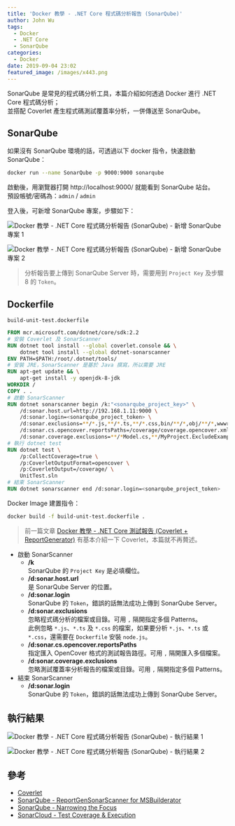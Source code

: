 ```yaml
---
title: 'Docker 教學 - .NET Core 程式碼分析報告 (SonarQube)'
author: John Wu
tags:
  - Docker
  - .NET Core
  - SonarQube
categories:
  - Docker
date: 2019-09-04 23:02
featured_image: /images/x443.png
---
```


SonarQube 是常見的程式碼分析工具，本篇介紹如何透過 Docker 進行 .NET Core 程式碼分析；  
並搭配 Coverlet 產生程式碼測試覆蓋率分析，一併傳送至 SonarQube。  

<!-- more -->

## SonarQube

如果沒有 SonarQube 環境的話，可透過以下 docker 指令，快速啟動 SonarQube：  

```sh
docker run --name SonarQube -p 9000:9000 sonarqube
```

啟動後，用瀏覽器打開 http://localhost:9000/ 就能看到 SonarQube 站台。  
預設帳號/密碼為：`admin` / `admin`  

登入後，可新增 SonarQube 專案，步驟如下：  

![Docker 教學 - .NET Core 程式碼分析報告 (SonarQube) - 新增 SonarQube 專案 1](/images/x441.png)  

![Docker 教學 - .NET Core 程式碼分析報告 (SonarQube) - 新增 SonarQube 專案 2](/images/x442.png)  

> 分析報告要上傳到 SonarQube Server 時，需要用到 `Project Key` 及步驟 8 的 `Token`。  

## Dockerfile

`build-unit-test.dockerfile`

```Dockerfile
FROM mcr.microsoft.com/dotnet/core/sdk:2.2
# 安裝 Coverlet 及 SonarScanner
RUN dotnet tool install --global coverlet.console && \
    dotnet tool install --global dotnet-sonarscanner
ENV PATH=$PATH:/root/.dotnet/tools/
# 安裝 JRE，SonarScanner 是基於 Java 撰寫，所以需要 JRE
RUN apt-get update && \
    apt-get install -y openjdk-8-jdk
WORKDIR /
COPY . .
# 啟動 SonarScanner
RUN dotnet sonarscanner begin /k:"<sonarqube_project_key>" \
    /d:sonar.host.url=http://192.168.1.11:9000 \
    /d:sonar.login=<sonarqube_project_token> \
    /d:sonar.exclusions=**/*.js,**/*.ts,**/*.css,bin/**/*,obj/**/*,wwwroot/**/*,ClientApp/**/* \
    /d:sonar.cs.opencover.reportsPaths=/coverage/coverage.opencover.xml \
    /d:sonar.coverage.exclusions=**/*Model.cs,**/MyProject.ExcludeExample/**/*
# 執行 dotnet test
RUN dotnet test \
    /p:CollectCoverage=true \
    /p:CoverletOutputFormat=opencover \
    /p:CoverletOutput=/coverage/ \
    UnitTest.sln
# 結束 SonarScanner
RUN dotnet sonarscanner end /d:sonar.login=<sonarqube_project_token>
```

Docker Image 建置指令：  

```sh
docker build -f build-unit-test.dockerfile .
```

> 前一篇文章 [Docker 教學 - .NET Core 測試報告 (Coverlet + ReportGenerator)](/article/docker-dotnet-coverage-report-generator.html) 有基本介紹一下 Coverlet，本篇就不再贅述。  

* 啟動 SonarScanner  
  * **/k**  
    SonarQube 的 `Project Key` 是必填欄位。  
  * **/d:sonar.host.url**  
    是 SonarQube Server 的位置。  
  * **/d:sonar.login**  
    SonarQube 的 `Token`，錯誤的話無法成功上傳到 SonarQube Server。  
  * **/d:sonar.exclusions**  
    忽略程式碼分析的檔案或目錄。可用 `,` 隔開指定多個 Patterns。  
    此例忽略 `*.js`、`*.ts` 及 `*.css` 的檔案，如果要分析 `*.js`、`*.ts` 或 `*.css`，還需要在 `Dockerfile` 安裝 `node.js`。  
  * **/d:sonar.cs.opencover.reportsPaths**  
    指定匯入 OpenCover 格式的測試報告路徑。可用 `,` 隔開匯入多個檔案。  
  * **/d:sonar.coverage.exclusions**  
    忽略測試覆蓋率分析報告的檔案或目錄。可用 `,` 隔開指定多個 Patterns。  
* 結束 SonarScanner  
  * **/d:sonar.login**  
    SonarQube 的 `Token`，錯誤的話無法成功上傳到 SonarQube Server。  

## 執行結果

![Docker 教學 - .NET Core 程式碼分析報告 (SonarQube) - 執行結果 1](/images/x443.png)  

![Docker 教學 - .NET Core 程式碼分析報告 (SonarQube) - 執行結果 2](/images/x444.png)  


## 參考

* [Coverlet](https://github.com/tonerdo/coverlet/)  
* [SonarQube - ReportGenSonarScanner for MSBuilderator](https://docs.sonarqube.org/latest/analysis/scan/sonarscanner-for-msbuild/)  
* [SonarQube - Narrowing the Focus](https://docs.sonarqube.org/latest/project-administration/narrowing-the-focus/)  
* [SonarCloud - Test Coverage & Execution](https://sonarcloud.io/documentation/analysis/coverage/)  

